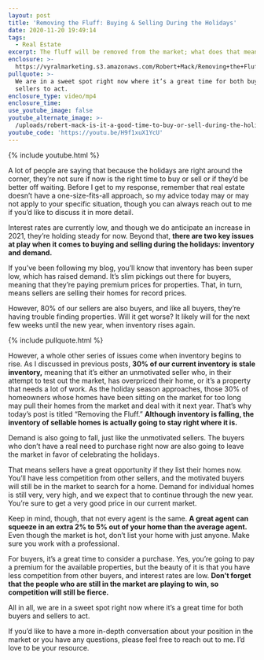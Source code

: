 ```yaml
---
layout: post
title: 'Removing the Fluff: Buying & Selling During the Holidays'
date: 2020-11-20 19:49:14
tags:
  - Real Estate
excerpt: The fluff will be removed from the market; what does that mean for you?
enclosure: >-
  https://vyralmarketing.s3.amazonaws.com/Robert+Mack/Removing+the+Fluff_+Buying+%26+Selling+During+the+Holidays.mp4
pullquote: >-
  We are in a sweet spot right now where it’s a great time for both buyers and
  sellers to act.
enclosure_type: video/mp4
enclosure_time:
use_youtube_image: false
youtube_alternate_image: >-
  /uploads/robert-mack-is-it-a-good-time-to-buy-or-sell-during-the-holidays-yt.jpg
youtube_code: 'https://youtu.be/H9f1xuX1YcU'
---
```


{% include youtube.html %}

A lot of people are saying that because the holidays are right around the corner, they’re not sure if now is the right time to buy or sell or if they’d be better off waiting. Before I get to my response, remember that real estate doesn’t have a one-size-fits-all approach, so my advice today may or may not apply to your specific situation, though you can always reach out to me if you’d like to discuss it in more detail.

Interest rates are currently low, and though we do anticipate an increase in 2021, they’re holding steady for now. Beyond that, **there are two key issues at play when it comes to buying and selling during the holidays: inventory and demand.&nbsp;**

If you’ve been following my blog, you’ll know that inventory has been super low, which has raised demand. It’s slim pickings out there for buyers, meaning that they’re paying premium prices for properties. That, in turn, means sellers are selling their homes for record prices.

However, 80% of our sellers are also buyers, and like all buyers, they’re having trouble finding properties. Will it get worse? It likely will for the next few weeks until the new year, when inventory rises again.

{% include pullquote.html %}

However, a whole other series of issues come when inventory begins to rise. As I discussed in previous posts, **30% of our current inventory is stale inventory,** meaning that it’s either an unmotivated seller who, in their attempt to test out the market, has overpriced their home, or it’s a property that needs a lot of work. As the holiday season approaches, those 30% of homeowners whose homes have been sitting on the market for too long may pull their homes from the market and deal with it next year. That’s why today’s post is titled “Removing the Fluff.” **Although inventory is falling, the inventory of sellable homes is actually going to stay right where it is.**

Demand is also going to fall, just like the unmotivated sellers. The buyers who don’t have a real need to purchase right now are also going to leave the market in favor of celebrating the holidays.

That means sellers have a great opportunity if they list their homes now. You’ll have less competition from other sellers, and the motivated buyers will still be in the market to search for a home. Demand for individual homes is still very, very high, and we expect that to continue through the new year. You’re sure to get a very good price in our current market.

Keep in mind, though, that not every agent is the same. **A great agent can squeeze in an extra 2% to 5% out of your home than the average agent.** Even though the market is hot, don’t list your home with just anyone. Make sure you work with a professional.

For buyers, it’s a great time to consider a purchase. Yes, you’re going to pay a premium for the available properties, but the beauty of it is that you have less competition from other buyers, and interest rates are low. **Don’t forget that the people who are still in the market are playing to win, so competition will still be fierce.**

All in all, we are in a sweet spot right now where it’s a great time for both buyers and sellers to act.

If you’d like to have a more in-depth conversation about your position in the market or you have any questions, please feel free to reach out to me. I’d love to be your resource.